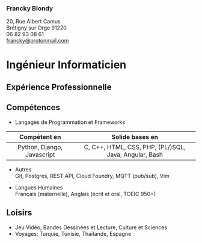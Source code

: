 ### Francky Blondy

20, Rue Albert Camus  
Brétigny sur Orge 91220  
06 82 93 08 61  
francky@protonmail.com

# Ingénieur Informaticien

## Expérience Professionnelle

## Compétences

  - Langages de Programmation et
Frameworks

|        Compétent en        |                    Solide bases en                    |
| :------------------------: | :---------------------------------------------------: |
| Python, Django, Javascript | C, C++, HTML, CSS, PHP, (PL/)SQL, Java, Angular, Bash |

  - Autres  
    Git, Postgres, REST API, Cloud Foundry, MQTT (pub/sub), Vim

  - Langues Humaines  
    Français (maternelle), Anglais (écrit et oral, TOEIC 950+)

## Loisirs

  - Jeu Vidéo, Bandes Dessinées et Lecture, Culture et Sciences
  - Voyages: Turquie, Tunisie, Thaïlande, Espagne

